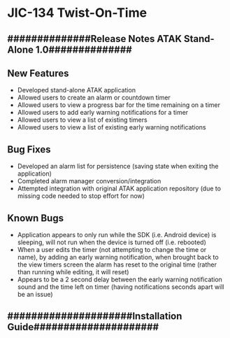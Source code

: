 # JIC-134 Twist-On-Time

## ##############Release Notes ATAK Stand-Alone 1.0##############

## New Features
* Developed stand-alone ATAK application
* Allowed users to create an alarm or countdown timer
* Allowed users to view a progress bar for the time remaining on a timer
* Allowed users to add early warning notifications for a timer
* Allowed users to view a list of existing timers
* Allowed users to view a list of existing early warning notifications

## Bug Fixes
* Developed an alarm list for persistence (saving state when exiting the application)
* Completed alarm manager conversion/integration
* Attempted integration with original ATAK application repository (due to missing code needed to stop effort for now)

## Known Bugs
* Application appears to only run while the SDK (i.e. Android device) is sleeping, will not run when the device is turned off (i.e. rebooted)
* When a user edits the timer (not attempting to change the time or name), by adding an early warning notification,
  when brought back to the view timers screen the alarm has reset to the original time (rather than running while editing, it will reset)
* Appears to be a 2 second delay between the early warning notification sound and the time left on timer (having notifications seconds apart will be an issue)

## #####################Installation Guide#####################

